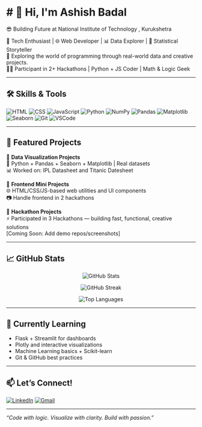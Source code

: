 # # 👋 Hi, I'm Ashish Badal

😎 Building Future at National Institute of Technology , Kurukshetra

🚀 Tech Enthusiast | 🌐 Web Developer | 📊 Data Explorer | 🧠 Statistical Storyteller  
🎯 Exploring the world of programming through real-world data and creative projects.  
👨‍💻 Participant in 2+ Hackathons | Python + JS Coder | Math & Logic Geek  

---

## 🛠️ Skills & Tools

![HTML](https://img.shields.io/badge/HTML-E44D26?style=for-the-badge&logo=html5&logoColor=white)
![CSS](https://img.shields.io/badge/CSS-264DE4?style=for-the-badge&logo=css3&logoColor=white)
![JavaScript](https://img.shields.io/badge/JavaScript-F7DF1E?style=for-the-badge&logo=javascript&logoColor=black)
![Python](https://img.shields.io/badge/Python-1E90FF?style=for-the-badge&logo=python&logoColor=white)
![NumPy](https://img.shields.io/badge/NumPy-013243?style=for-the-badge&logo=numpy&logoColor=white)
![Pandas](https://img.shields.io/badge/Pandas-150458?style=for-the-badge&logo=pandas&logoColor=white)
![Matplotlib](https://img.shields.io/badge/Matplotlib-0066CC?style=for-the-badge&logo=python&logoColor=white)
![Seaborn](https://img.shields.io/badge/Seaborn-2C2D72?style=for-the-badge&logo=python&logoColor=white)
![Git](https://img.shields.io/badge/Git-F05032?style=for-the-badge&logo=git&logoColor=white)
![VSCode](https://img.shields.io/badge/VS_Code-007ACC?style=for-the-badge&logo=visualstudiocode&logoColor=white)

---

## 📌 Featured Projects

🔹 **Data Visualization Projects**  
📁 Python + Pandas + Seaborn + Matplotlib | Real datasets  
📊 Worked on: IPL Datasheet and Titanic Datesheet 

🔹 **Frontend Mini Projects**  
🌐 HTML/CSS/JS-based web utilities and UI components  
📷 Handle frontend in 2 hackathons

🔹 **Hackathon Projects**  
⚡ Participated in 3 Hackathons — building fast, functional, creative solutions  
[Coming Soon: Add demo repos/screenshots]

---

## 📈 GitHub Stats

<p align="center">
  <img src="https://github-readme-stats.vercel.app/api?username=Ashishbadal-source&show_icons=true&theme=tokyonight" alt="GitHub Stats" />
</p>

<p align="center">
  <img src="https://streak-stats.demolab.com?user=Ashishbadal-source&theme=tokyonight&hide_border=true&border_radius=4.5" alt="GitHub Streak" />
</p>

<p align="center">
  <img src="https://github-readme-stats.vercel.app/api/top-langs/?username=Ashishbadal-source&layout=compact&theme=tokyonight" alt="Top Languages" />
</p>

---

## 🌱 Currently Learning

- Flask + Streamlit for dashboards  
- Plotly and interactive visualizations  
- Machine Learning basics + Scikit-learn  
- Git & GitHub best practices

---

## 📫 Let’s Connect!

[![LinkedIn](https://img.shields.io/badge/LinkedIn-blue?style=for-the-badge&logo=linkedin&logoColor=white)](https://linkedin.com/) <!-- Add your real LinkedIn here -->
[![Gmail](https://img.shields.io/badge/Gmail-D14836?style=for-the-badge&logo=gmail&logoColor=white)](mailto:youremail@gmail.com) <!-- Optional -->

---

*“Code with logic. Visualize with clarity. Build with passion.”*

